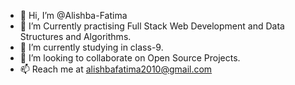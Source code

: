 - 👋 Hi, I’m @Alishba-Fatima
- 👀 I’m Currently practising Full Stack Web Development and Data Structures and Algorithms.
- 🌱 I’m currently studying in class-9.
- 💞️ I’m looking to collaborate on Open Source Projects.
- 📫 Reach me at alishbafatima2010@gmail.com

<!---
Alishba-Fatima/Alishba-Fatima is a ✨ special ✨ repository because its `README.md` (this file) appears on your GitHub profile.
You can click the Preview link to take a look at your changes.
--->

